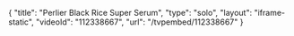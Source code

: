{
    "title": "Perlier Black Rice Super Serum",
    "type": "solo",
    "layout": "iframe-static",
    "videoId": "112338667",
    "url": "\/tvpembed\/112338667"
}